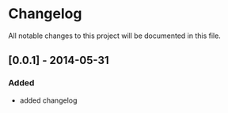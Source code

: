 # Changelog

All notable changes to this project will be documented in this file.

## [0.0.1] - 2014-05-31

### Added

- added changelog